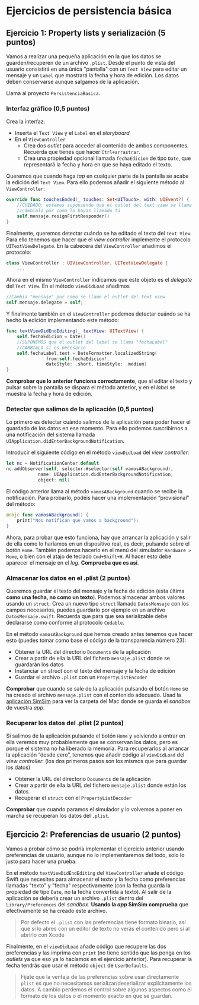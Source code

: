 # Ejercicios de persistencia básica

## Ejercicio 1: Property lists y serialización (5 puntos)

Vamos a realizar una pequeña aplicación en la que los datos se guarden/recuperen de un archivo `.plist`. Desde el punto de vista del usuario consistirá en una única "pantalla" con un `Text View` para editar un mensaje y un `Label` que mostrará la fecha y hora de edición. Los datos deben conservarse aunque salgamos de la aplicación.

Llama al proyecto `PersistenciaBasica`.

### Interfaz gráfico (0,5 puntos)

Crea la interfaz:

- Inserta el `Text View` y el `Label` en el *storyboard*
- En el `ViewController`
	+ Crea dos *outlet* para acceder al contenido de ambos componentes. Recuerda que tienes que hacer `Ctrl+arrastrar`.
  + Crea una propiedad opcional llamada `fechaEdicion` de tipo `Date`, que representará la fecha y hora en que se haya editado el texto. 

Queremos que cuando haga *tap* en cualquier parte de la pantalla se acabe la edición del `Text View`. Para ello podemos añadir el siguiente método al `ViewController`:

```swift
override func touchesEnded(_ touches: Set<UITouch>, with: UIEvent?) {
	//CUIDADO: estamos suponiendo que el outlet del text view se llama "mensaje"
	//cámbialo por como lo hayas llamado tú
    self.mensaje.resignFirstResponder()
}
```

Finalmente, queremos detectar cuándo se ha editado el texto del `Text View`. Para ello tenemos que hacer que el *view controller* implemente el protocolo `UITextViewDelegate`. En la cabecera del `ViewController` añadimos el protocolo:

```swift
class ViewController : UIViewController, UITextViewDelegate {
	...
```

Ahora en el mismo `ViewController` indicamos que este objeto es el *delegate* del `Text View`. En el método `viewDidLoad` añadimos

```swift
//Cambia "mensaje" por como se llame el outlet del text view
self.mensaje.delegate = self;
```

Y finalmente también en el `ViewController` podemos detectar cuándo se ha hecho la edición implementando este método:

```swift
func textViewDidEndEditing(_ textView: UITextView) {
    self.fechaEdicion = Date()
    //SUPONEMOS que el outlet del label se llama "fechaLabel"
    //CAMBIALO si es necesario
    self.fechaLabel.text = DateFormatter.localizedString(
               from:self.fechaEdicion!, 
               dateStyle: .short, timeStyle: .medium)
}
```

**Comprobar que lo anterior funciona correctamente**, que al editar el texto y pulsar sobre la pantalla se dispara el método anterior, y en el *label* se muestra la fecha y hora de edición.

### Detectar que salimos de la aplicación (0,5 puntos)

Lo primero es detectar cuándo salimos de la aplicación para poder hacer el guardado de los datos en ese momento. Para ello podemos suscribirnos a una notificación del sistema llamada `UIApplication.didEnterBackgroundNotification`.

Introducir el siguiente código en el método `viewDidLoad` del *view controller*:

```swift
let nc = NotificationCenter.default
nc.addObserver(self, selector:#selector(self.vamosABackground),
            name: UIApplication.didEnterBackgroundNotification,
            object: nil)
```

El código anterior llama al método `vamosABackground` cuando se recibe la notificación. Para probarlo, podéis hacer una implementación “provisional” del método:

```swift
@objc func vamosABackground() {
	print("Nos notifican que vamos a background");
}
```

Ahora, para probar que esto funciona, hay que arrancar la aplicación y salir de ella como lo haríamos en un dispositivo real, es decir, pulsando sobre el botón `Home`. También podemos hacerlo en el menú del simulador `Hardware > Home`, o bien con el atajo de teclado `Cmd+Shift+H`. Al hacer esto debe aparecer el mensaje en el *log*. **Comprueba que es así**.

### Almacenar los datos en el .plist (2 puntos)

Queremos guardar el texto del mensaje y la fecha de edición (esta última **como una fecha, no como un texto**). Podemos almacenar ambos valores usando un `struct`. Crea un nuevo tipo `struct` llamado `DatosMensaje` con los campos necesarios, puedes guardarlo por ejemplo en un archivo `DatosMensaje.swift`. Recuerda que para que sea serializable debe declararse como conforme al protocolo `Codable`.

En el método `vamosABackground` que hemos creado antes tenemos que hacer esto (puedes tomar como base el código de la transparencia número 23):

- Obtener la URL del directorio `Documents` de la aplicación
- Crear a partir de ella la URL del fichero `mensaje.plist` donde se guardarán los datos
- Instanciar un struct con el texto del mensaje y la fecha de edición
- Guardar el archivo `.plist` con un `PropertyListEncoder`

**Comprobar** que cuando se sale de la aplicación pulsando el botón `Home` se ha creado el archivo `mensaje.plist` con el contenido adecuado. Usad la [aplicación SimSim](https://github.com/dsmelov/simsim/releases/download/1.4.1/SimSim_1.4.1.dmg) para ver la carpeta del Mac donde se guarda el *sandbox* de vuestra *app*.

### Recuperar los datos del .plist (2 puntos)

Si salimos de la aplicación pulsando el botón `Home` y volviendo a entrar en ella veremos muy probablemente que se conservan los datos, pero es porque el sistema no ha liberado la memoria. Para recuperarlos al arrancar la aplicación “desde cero”, tenemos que  añadir código al `viewDidLoad` del *view controller*: (los dos primeros pasos son los mismos que para guardar los datos)

- Obtener la URL del directorio `Documents` de la aplicación 
- Crear a partir de ella la URL del fichero `mensaje.plist` donde están los datos
- Recuperar el `struct` con el  `PropertyListDecoder`
 
**Comprobar** que cuando paramos el simulador y lo volvemos a poner en marcha se recuperan los datos del `.plist`.

## Ejercicio 2: Preferencias de usuario (2 puntos)

Vamos a probar cómo se podría implementar el ejercicio anterior usando preferencias de usuario, aunque no lo implementaremos del todo, solo lo justo para hacer una prueba.

En el método `textViewDidEndEditing` del `ViewController` añade el código Swift que necesites para almacenar el texto y la fecha como preferencias llamadas "texto" y "fecha" respectivamente (con la fecha guarda la propiedad de tipo `Date`, no la fecha convertida a texto). Al salir de la aplicación se debería crear un archivo `.plist` dentro del `Library/Preferences` del *sandbox*. **Usando la *app* SimSim comprueba** que efectivamente se ha creado este archivo.

> Por defecto el `.plist` con las preferencias tiene formato binario, así que si lo abres con un editor de texto no verás el contenido pero sí al abrirlo con Xcode

Finalmente, en el `viewDidLoad` añade código que recupere las dos preferencias y las imprima con `print` (no tiene sentido que las ponga en los *outlets* ya que eso ya lo hacíamos en el ejercicio anterior). Para recuperar la fecha tendrás que usar el método `object` de `UserDefaults`.

> Fíjate que la ventaja de las preferencias sobre usar directamente `plist` es que no necesitamos serializar/deserializar explícitamente los datos. A cambio perdemos el control sobre algunos aspectos como el formato de los datos o el momento exacto en que se guardan.



